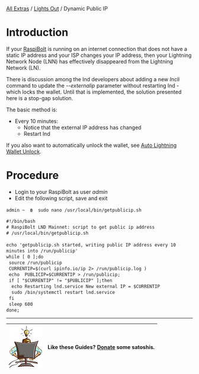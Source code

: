 [All Extras](README.md) / [Lights Out](https://github.com/robclark56/RaspiBolt-Extras/blob/master/README.md#the-lights-out-raspibolt) / Dynamic Public IP

# Introduction #
If your [RaspiBolt]() is running on an internet connection that does not have a static IP address and your ISP changes your IP address, then your Lightning Network Node (LNN) has effectively disappeared from the Lightning Network (LN).

There is discussion among the lnd developers about adding a new *lncli* command to update the *--externalip* parameter without restarting lnd - which locks the wallet. Until that is implemented, the solution presented here is a stop-gap solution.

The basic method is:

* Every 10 minutes:
  * Notice that the external IP address has changed
  * Restart lnd

If you also want to automatically unlock the wallet, see [Auto Lightning Wallet Unlock](https://github.com/robclark56/RaspiBolt-Extras/blob/master/RB_extra_unlock_PK.md).

# Procedure #

* Login to your RaspiBolt as  user *admin*
* Edit the following script, save and exit

`admin ~  ฿  sudo nano /usr/local/bin/getpublicip.sh`

```
#!/bin/bash
# RaspiBolt LND Mainnet: script to get public ip address
# /usr/local/bin/getpublicip.sh

echo 'getpublicip.sh started, writing public IP address every 10 minutes into /run/publicip'
while [ 0 ];do
 source /run/publicip
 CURRENTIP=$(curl ipinfo.io/ip 2> /run/publicip.log )
 echo  PUBLICIP=$CURRENTIP > /run/publicip;
 if [ "$CURRENTIP" != "$PUBLICIP" ];then
  echo Restarting lnd.service New external IP = $CURRENTIP
  sudo /bin/systemctl restart lnd.service
 fi
 sleep 600
done;
```

---

|![Busy Programmer](images/RaspiBoltBusy.jpg)|Like these Guides? [Donate](RBE_donation.md) some satoshis.|
|--|--|
